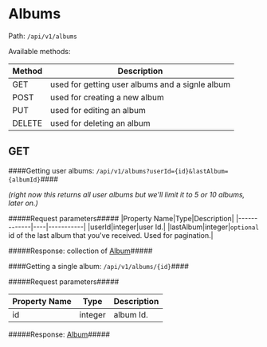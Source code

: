 Albums
=

Path: `/api/v1/albums`  

Available methods:

|Method|Description|
|------|-----------|
|GET|used for getting user albums and a signle album|
|POST|used for creating a new album|
|PUT|used for editing an album|
|DELETE|used for deleting an album|

GET
-
####Getting user albums: `/api/v1/albums?userId={id}&lastAlbum={albumId}`####

*(right now this returns all user albums but we'll limit it to 5 or 10 albums, later on.)*

#####Request parameters#####
|Property Name|Type|Description|
|-------------|----|-----------|
|userId|integer|user Id.|
|lastAlbum|integer|`optional` id of the last album that you've received. Used for pagination.|


#####Response: collection of [Album](https://github.com/zazzlife/api-docs/blob/master/objects/album.md)#####



####Getting a single album: `/api/v1/albums/{id}`####

#####Request parameters#####

|Property Name|Type|Description|
|-------------|----|-----------|
|id|integer|album Id.|

#####Response: [Album](https://github.com/zazzlife/api-docs/blob/master/objects/album.md)#####
